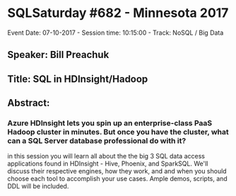 # SQLSaturday #682 - Minnesota 2017
Event Date: 07-10-2017 - Session time: 10:15:00 - Track: NoSQL / Big Data
## Speaker: Bill Preachuk
## Title: SQL in HDInsight/Hadoop
## Abstract:
### Azure HDInsight lets you spin up an enterprise-class PaaS Hadoop cluster in minutes. But once you have the cluster, what can a SQL Server database professional do with it?  

in this session you will learn all about the the big 3 SQL data access applications found in HDInsight - Hive, Phoenix, and SparkSQL. We'll discuss their respective engines, how they work, and and when you should choose each tool to accomplish your use cases.  Ample demos, scripts, and DDL will be included.
